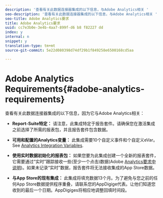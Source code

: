 ```yaml
---
description: '查看有关此数据连接器集成的以下信息，与Adobe Analytics相关 '
seo-description: '查看有关此数据连接器集成的以下信息，与Adobe Analytics相关 '
seo-title: Adobe Analytics要求
title: Adobe Analytics要求
uuid: cc7e3b0e-3e4b-4aa7-899f-d6 b8 f82227 dd
index: y
internal: n
snippet: y
translation-type: tm+mt
source-git-commit: 5e22d080398d74df29b1f849258e6500168cd5aa

---
```



# Adobe Analytics Requirements{#adobe-analytics-requirements}

查看有关此数据连接器集成的以下信息，因为它与Adobe Analytics相关：

* **Report-Suite特定：** 请注意，此集成特定于报告套件。请确保您在激活集成之前选择了所需的报表包，并且报告套件包含数据。
* **可用和配置的Analytics变量：** 此集成需要10个自定义事件和个自定义eVar。See [Analytics Integration Variables](../../appfigures-overview/appfigures-before-activation/appfigures-variables.md#concept-6c8a359719fd4794a42f5f6fb118f8b2).

* **使用实时数据初始化的报表包：** 如果您要为此集成创建一个全新的报表套件，它需要通过“实时”跟踪接收一些(至少一个点击)数据(Adobe [Analytics要求中说明](../../appfigures-overview/appfigures-before-activation/appfigures-analytics-requirements.md#concept-3bf6a42b3b2f46cf84f929b91a1ad65c))。如果未记录“实时”数据，报告套件将无法接收集成的App Store数据。

* **与App Store的现有集成：** 此集成将填充数据13个月。为了避免与您之前的任何App Store数据提供程序重叠，请联系您的AppDigige代表。让他们知道您收到的最后一个日期。AppDigiges将相应地调整回填时间段。

